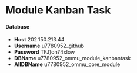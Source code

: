 # Module Kanban Task

#### Database
* **Host** 202.150.213.44
* **Username** u7780952_github
* **Password** TFJ)on?4xIow
* **DBName** u7780952_ommu_module_kanbantask
* **AllDBName** u7780952_ommu_core_module